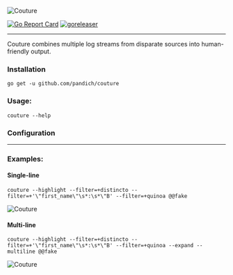 ![Couture](docs/couture.png)

[![Go Report Card](http://goreportcard.com/badge/github.com/pandich/couture)](https://goreportcard.com/badge/github.com/pandich/couture)
[![goreleaser](http://github.com/pandich/couture/actions/workflows/goreleaser.yml/badge.svg)](https://github.com/pandich/couture/actions/workflows/goreleaser.yml)

---

Couture combines multiple log streams from disparate sources into human-friendly output.

### Installation
	
	go get -u github.com/pandich/couture	

### Usage:

	couture --help

### Configuration

[comment]: <> (TODO config doc)

---

### Examples:

#### Single-line

	couture --highlight --filter=+distincto --filter=+'\"first_name\"\s*:\s*\"B' --filter=+quinoa @@fake

![Couture](docs/example-fake-single-line.gif)

#### Multi-line

	couture --highlight --filter=+distincto --filter=+'\"first_name\"\s*:\s*\"B' --filter=+quinoa --expand --multiline @@fake

![Couture](docs/example-fake-multi-line.gif)
